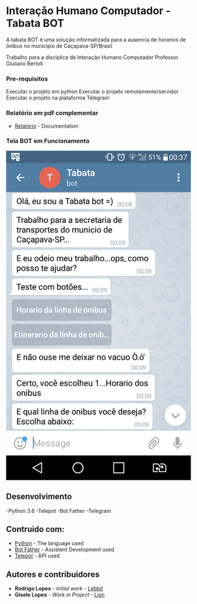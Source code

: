 # Interação Humano Computador - Tabata BOT

A tabata BOT é uma solução informatizada para a ausencia de horarios de
ônibus no municipio de Caçapava-SP/Brasil

Trabalho para a disciplica de Interação Humano Computador
Professor Giuliano Bertoti

### Pre-requisitos

Executar o projeto em python
Executar o projeto remotamente/servidor
Executar o projeto na plataforma Telegram

### Relatório em pdf complementar
* [Relatório](https://github.com/HammerSteinBrain/TabataBot/blob/master/Relatorio_Bot_Onibus.pdf) - Documentation

### Tela BOT em Funcionamento
![alt text](https://github.com/HammerSteinBrain/TabataBot/blob/master/Screenshot.png)

## Desenvolvimento
-Python 3.6
-Telepot
-Bot Father
-Telegram

## Contruido com:

* [Python](https://www.python.org/doc/) - The language used
* [Bot Father](https://telegram.me/BotFather) - Assistent Development used
* [Telepot](https://telepot.readthedocs.io/en/latest/) - API used


## Autores e contribuidores

* **Rodrigo Lopes** - *Initial work* - [Lebbit](https://github.com/hammersteinbrain)
* **Gisele Lopes** - *Work in Project* - [Lion](https://github.com/giselen)



